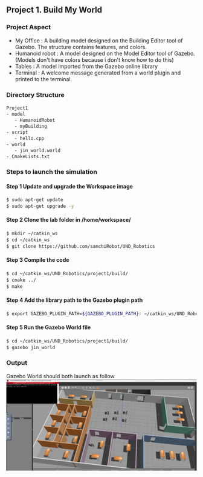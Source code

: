 ## Project 1. Build My World


### Project Aspect
- My Office : A building model designed on the Building Editor tool of Gazebo. The structure contains features, and colors.
- Humanoid robot : A model designed on the Model Editor tool of Gazebo. (Models don't have colors because i don't know how to do this)
- Tables : A model imported from the Gazebo online library
- Terminal : A welcome message generated from a world plugin and printed to the terminal.


### Directory Structure
```
Project1
- model
   - HumanoidRobot
   - myBuilding
- script
   - hello.cpp
- world
   - jin_world.world
- CmakeLists.txt

```

### Steps to launch the simulation
#### Step 1 Update and upgrade the Workspace image
```sh
$ sudo apt-get update
$ sudo apt-get upgrade -y
```

#### Step 2 Clone the lab folder in /home/workspace/
```sh
$ mkdir ~/catkin_ws
$ cd ~/catkin_ws
$ git clone https://github.com/samchiRobot/UND_Robotics
```

#### Step 3 Compile the code
```sh
$ cd ~/catkin_ws/UND_Robotics/project1/build/
$ cmake ../
$ make
```

#### Step 4 Add the library path to the Gazebo plugin path  
```sh
$ export GAZEBO_PLUGIN_PATH=${GAZEBO_PLUGIN_PATH}: ~/catkin_ws/UND_Robotics/project1/build
```

#### Step 5 Run the Gazebo World file  
```sh
$ cd ~/catkin_ws/UND_Robotics/project1/build/
$ gazebo jin_world
```

### Output
Gazebo World should both launch as follow
![alt text](images/project1_output.png)
